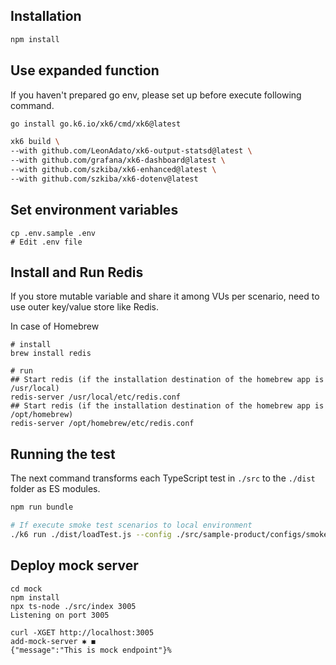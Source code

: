## Installation

```bash
npm install
```

## Use expanded function

If you haven't prepared go env, please set up before execute following command.

```bash
go install go.k6.io/xk6/cmd/xk6@latest
```

```bash
xk6 build \
--with github.com/LeonAdato/xk6-output-statsd@latest \
--with github.com/grafana/xk6-dashboard@latest \
--with github.com/szkiba/xk6-enhanced@latest \
--with github.com/szkiba/xk6-dotenv@latest
```

## Set environment variables

```
cp .env.sample .env
# Edit .env file
```

## Install and Run Redis

If you store mutable variable and share it among VUs per scenario, need to use outer key/value store like Redis.

In case of Homebrew

```
# install
brew install redis

# run
## Start redis (if the installation destination of the homebrew app is /usr/local)
redis-server /usr/local/etc/redis.conf
## Start redis (if the installation destination of the homebrew app is /opt/homebrew)
redis-server /opt/homebrew/etc/redis.conf
```

## Running the test

The next command transforms each TypeScript test in `./src` to the `./dist` folder as ES modules.

```bash
npm run bundle
```

```bash
# If execute smoke test scenarios to local environment
./k6 run ./dist/loadTest.js --config ./src/sample-product/configs/smoke.json -e ENV=local
```

## Deploy mock server
```
cd mock
npm install
npx ts-node ./src/index 3005
Listening on port 3005

curl -XGET http://localhost:3005                                                                         add-mock-server ✱ ◼
{"message":"This is mock endpoint"}%
```

